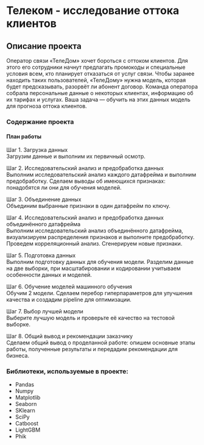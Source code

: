 
# Телеком - исследование оттока клиентов
## Описание проекта
Оператор связи «ТелеДом» хочет бороться с оттоком клиентов. Для этого его сотрудники начнут предлагать промокоды и специальные условия всем, кто планирует отказаться от услуг связи. Чтобы заранее находить таких пользователей, «ТелеДому» нужна модель, которая будет предсказывать, разорвёт ли абонент договор. Команда оператора собрала персональные данные о некоторых клиентах, информацию об их тарифах и услугах. Ваша задача — обучить на этих данных модель для прогноза оттока клиентов.

### Содержание проекта 
#### План работы
Шаг 1. Загрузка данных<br>
Загрузим данные и выполним их первичный осмотр.

Шаг 2. Исследовательский анализ и предобработка данных<br>
Выполним исследовательский анализ каждого датафрейма и выполним предобработку. Сделаем выводы об имеющихся признаках: понадобятся ли они для обучения моделей.

Шаг 3. Объединение данных<br>
Объединим выбранные признаки в один датафрейм по ключу.

Шаг 4. Исследовательский анализ и предобработка данных объединённого датафрейма<br>
Выполним исследовательский анализ объединённого датафрейма, визуализируем распределения признаков и выполните предобработку. Проведем корреляционный анализ. Сгенерируем новые признаки.

Шаг 5. Подготовка данных<br>
Выполним подготовку данных для обучения модели. Разделим данные на две выборки, при масштабировании и кодировании учитываем особенности данных и моделей.

Шаг 6. Обучение моделей машинного обучения<br>
Обучим 2 модели. Сделаем перебор гиперпараметров для улучшения качества и создадим pipeline для оптимизации.

Шаг 7. Выбор лучшей модели<br>
Выберите лучшую модель и проверьте её качество на тестовой выборке.

Шаг 8. Общий вывод и рекомендации заказчику<br>
Сделаем общий вывод о проделанной работе: опишем основные этапы работы, полученные результаты и передадим рекомендации для бизнеса.

### Библиотеки, используемые в проекте:
- Pandas
- Numpy 
- Matplotlib
- Seaborn 
- SKlearn
- SciPy 
- Catboost
- LightGBM
- Phik
